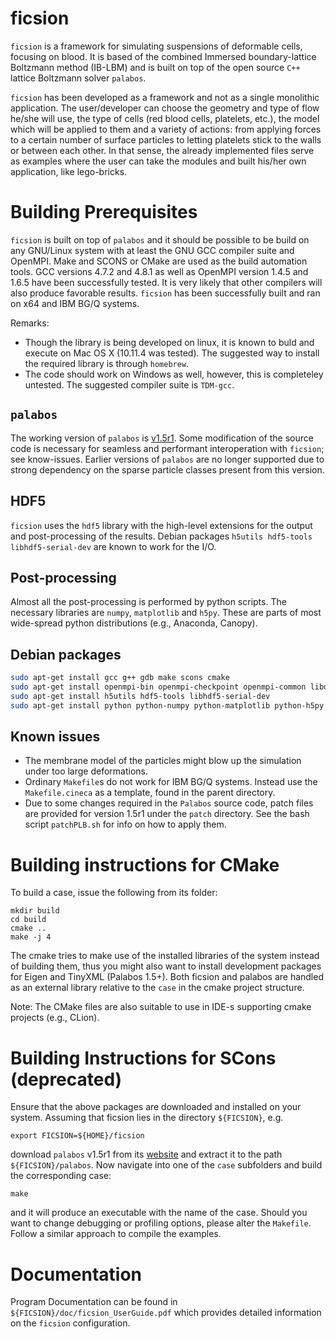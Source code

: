 ficsion
==========

`ficsion` is a framework for simulating suspensions of deformable cells, focusing on blood. It is based of the combined Immersed boundary-lattice Boltzmann method (IB-LBM) and is built on top of the open source `C++` lattice Boltzmann solver `palabos`.

`ficsion` has been developed as a framework and not as a single monolithic application. The user/developer can choose the geometry and type of flow he/she will use, the type of cells (red blood cells, platelets, etc.), the model which will be applied to them and a variety of actions: from applying forces to a certain number of surface particles to letting platelets stick to the walls or between each other. In that sense, the already implemented files serve as examples where the user can take the modules and built his/her own application, like lego-bricks.

Building Prerequisites
====================

`ficsion` is built on top of `palabos` and it should be possible to be build on any GNU/Linux system with at least the GNU GCC compiler suite and OpenMPI. Make and SCONS or CMake are used as the build automation tools. GCC versions 4.7.2 and 4.8.1 as well as OpenMPI version 1.4.5 and 1.6.5 have been successfully tested. It is very likely that other compilers will also produce favorable results. `ficsion` has been successfully built and ran on x64 and IBM BG/Q systems. 

Remarks:

- Though the library is being developed on linux, it is known to buld and execute on Mac OS X (10.11.4 was tested). The suggested way to install the required library is through `homebrew`.
- The code should work on Windows as well, however, this is completeley untested. The suggested compiler suite is `TDM-gcc`.

## `palabos`
The working version of `palabos` is [v1.5r1](http://www.palabos.org/images/palabos_releases/palabos-v1.5r1.zip). Some modification of the source code is necessary for seamless and performant interoperation with `ficsion`; see know-issues. Earlier versions of `palabos` are no longer supported due to strong dependency on the sparse particle classes present from this version.

## HDF5
`ficsion` uses the `hdf5` library with the high-level extensions for the output and post-processing of the results. Debian packages `h5utils hdf5-tools libhdf5-serial-dev` are known to work for the I/O.

## Post-processing
Almost all the post-processing is performed by python scripts. The necessary libraries are `numpy`, `matplotlib` and `h5py`. These are parts of most wide-spread python distributions (e.g., Anaconda, Canopy).

## Debian packages

```bash
sudo apt-get install gcc g++ gdb make scons cmake
sudo apt-get install openmpi-bin openmpi-checkpoint openmpi-common libopenmpi-dev
sudo apt-get install h5utils hdf5-tools libhdf5-serial-dev
sudo apt-get install python python-numpy python-matplotlib python-h5py
```


## Known issues
* The membrane model of the particles might blow up the simulation under too large deformations.
* Ordinary `Makefile`s do not work for IBM BG/Q systems. Instead use the `Makefile.cineca` as a template, found in the parent directory.
* Due to some changes required in the `Palabos` source code, patch files are provided for version 1.5r1 under the `patch` directory. See the bash script `patchPLB.sh` for info on how to apply them.



Building instructions for CMake
================================

To build a case, issue the following from its folder:

```shell
mkdir build
cd build
cmake ..
make -j 4
```

The cmake tries to make use of the installed libraries of the system instead of building them, thus you might also want to install
development packages for Eigen and TinyXML (Palabos 1.5+). 
Both ficsion and palabos are handled as an external library relative to the `case` in the cmake project structure.

Note: The CMake files are also suitable to use in IDE-s supporting cmake projects (e.g., CLion).


Building Instructions for SCons (deprecated)
============================================

Ensure that the above packages are downloaded and installed on your system. Assuming that ficsion lies in the directory `${FICSION}`,  e.g. 
```shell
export FICSION=${HOME}/ficsion
```
download `palabos` v1.5r1 from its [website](http://www.palabos.org/images/palabos_releases/palabos-v1.5r1.zip) and extract it to the path `${FICSION}/palabos`. Now navigate into one of the `case` subfolders and build the corresponding case:

``` shell
make
```
and it will produce an executable with the name of the case. Should you want to change debugging or profiling options, please alter the `Makefile`. Follow a similar approach to compile the examples.

Documentation
=============

Program Documentation can be found in `${FICSION}/doc/ficsion_UserGuide.pdf` which provides detailed information on the `ficsion` configuration.
